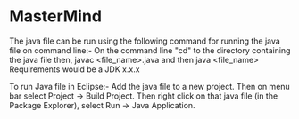 # MasterMind
The java file can be run using the following command for running the java file on command line:-
On the command line "cd" to the directory containing the java file
then,
javac <file_name>.java
and then
java <file_name>
Requirements would be a JDK x.x.x

To run Java file in Eclipse:-
Add the java file to a new project.
Then on menu bar select Project -> Build Project.
Then right click on that java file (in the Package Explorer), select Run -> Java Application.

